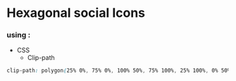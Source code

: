 # Hexagonal social Icons
### using :
- CSS
  - Clip-path

```css
clip-path: polygon(25% 0%, 75% 0%, 100% 50%, 75% 100%, 25% 100%, 0% 50%);
```
